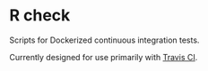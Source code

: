 # R check

Scripts for Dockerized continuous integration tests.

Currently designed for use primarily with [Travis CI][].

[travis ci]: https://travis-ci.com/
